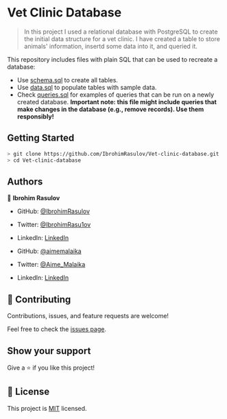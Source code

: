# Vet Clinic Database

> In this project I used a relational database with PostgreSQL to create the initial data structure for a vet clinic. I have created a table to store animals' information, insertd some data into it, and queried it.

This repository includes files with plain SQL that can be used to recreate a database:

- Use [schema.sql](./schema.sql) to create all tables.
- Use [data.sql](./data.sql) to populate tables with sample data.
- Check [queries.sql](./queries.sql) for examples of queries that can be run on a newly created database. **Important note: this file might include queries that make changes in the database (e.g., remove records). Use them responsibly!**

## Getting Started

```bash
> git clone https://github.com/IbrohimRasulov/Vet-clinic-database.git
> cd Vet-clinic-database
```

## Authors

👤 **Ibrohim Rasulov**

- GitHub: [@IbrohimRasulov](https://github.com/IbrohimRasulov)
- Twitter: [@IbrohimRasu1ov](https://twitter.com/IbrohimRasu1ov)
- LinkedIn: [LinkedIn](https://www.linkedin.com/in/ibrohim-rasulov-a88352209/)

- GitHub: [@aimemalaika](https://github.com/aimemalaika)
- Twitter: [@Aime_Malaika](https://twitter.com/Aime_Malaika)
- LinkedIn: [LinkedIn](https://www.linkedin.com/in/aimemalaika)

## 🤝 Contributing

Contributions, issues, and feature requests are welcome!

Feel free to check the [issues page](../../issues/).

## Show your support

Give a ⭐️ if you like this project!

## 📝 License

This project is [MIT](./MIT.md) licensed.
